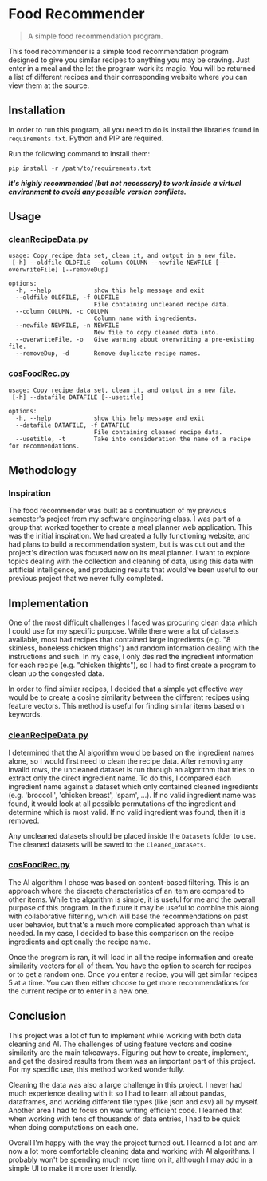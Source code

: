 # Food Recommender
> A simple food recommendation program.

This food recommender is a simple food recommendation program designed
to give you similar recipes to anything you may be craving. Just enter
in a meal and the let the program work its magic. You will be returned
a list of different recipes and their corresponding website where you
can view them at the source.

## Installation
In order to run this program, all you need to do is install the libraries
found in `requirements.txt`.
Python and PIP are required.

Run the following command to install them:

```
pip install -r /path/to/requirements.txt
```

***It's highly recommended (but not necessary) to work inside a virtual 
environment to avoid any possible version conflicts.***

## Usage
### [cleanRecipeData.py](Food_Recommender/blob/master/cleanRecipeData.py)
```
usage: Copy recipe data set, clean it, and output in a new file.
 [-h] --oldfile OLDFILE --column COLUMN --newfile NEWFILE [--overwriteFile] [--removeDup]

options:
  -h, --help            show this help message and exit
  --oldfile OLDFILE, -f OLDFILE
                        File containing uncleaned recipe data.
  --column COLUMN, -c COLUMN
                        Column name with ingredients.
  --newfile NEWFILE, -n NEWFILE
                        New file to copy cleaned data into.
  --overwriteFile, -o   Give warning about overwriting a pre-existing file.
  --removeDup, -d       Remove duplicate recipe names.
```

### [cosFoodRec.py](Food_Recommender/blob/master/cosFoodRec.py)
```
usage: Copy recipe data set, clean it, and output in a new file.
 [-h] --datafile DATAFILE [--usetitle]

options:
  -h, --help            show this help message and exit
  --datafile DATAFILE, -f DATAFILE
                        File containing cleaned recipe data.
  --usetitle, -t        Take into consideration the name of a recipe for recommendations.
```


## Methodology
### Inspiration
The food recommender was built as a continuation of my previous semester's
project from my software engineering class. I was part of a group that 
worked together to create a meal planner web application. This was the
initial inspiration. We had created a fully functioning website, and had 
plans to build a recommendation system, but is was cut out and the project's
direction was focused now on its meal planner. I want to explore topics dealing 
with the collection and cleaning of data, using this data with artificial 
intelligence, and producing results that would've been useful to our previous 
project that we never fully completed. 

## Implementation
One of the most difficult challenges I faced was procuring clean data which I
could use for my specific purpose. While there were a lot of datasets available, 
most had recipes that contained large ingredients (e.g. "8 skinless, boneless 
chicken thighs") and random information dealing with the instructions and such. 
In my case, I only desired the ingredient information for each recipe (e.g. 
"chicken thights"), so I had to first create a program to clean up the congested 
data.

In order to find similar recipes, I decided that a simple yet effective way would 
be to create a cosine similarity between the different recipes using feature
vectors. This method is useful for finding similar items based on keywords. 

### [cleanRecipeData.py](Food_Recommender/blob/master/cleanRecipeData.py)
I determined that the AI algorithm would be based on the ingredient names alone, 
so I would first need to clean the recipe data. After removing any invalid rows, 
the uncleaned dataset is run through an algorithm that tries to extract only the 
direct ingredient name. To do this, I compared each ingredient name against a dataset
which only contained cleaned ingredients (e.g. 'broccoli', 'chicken breast', 'spam', 
...). If no valid ingredient name was found, it would look at all possible
permutations of the ingredient and determine which is most valid. If no valid
ingredient was found, then it is removed.

Any uncleaned datasets should be placed inside the `Datasets` folder to use. The 
cleaned datasets will be saved to the `Cleaned_Datasets`.

### [cosFoodRec.py](Food_Recommender/blob/master/cosFoodRec.py)
The AI algorithm I chose was based on content-based filtering. This is an approach
where the discrete characteristics of an item are compared to other items. While 
the algorithm is simple, it is useful for me and the overall purpose of this 
program. In the future it may be useful to combine this along with collaborative
filtering, which will base the recommendations on past user behavior, but that's 
a much more complicated approach than what is needed. In my case, I decided to base 
this comparison on the recipe ingredients and optionally the recipe name. 

Once the program is ran, it will load in all the recipe information and create
similarity vectors for all of them. You have the option to search for recipes or
to get a random one. Once you enter a recipe, you will get similar recipes 5
at a time. You can then either choose to get more recommendations for the
current recipe or to enter in a new one. 

## Conclusion
This project was a lot of fun to implement while working with both data cleaning
and AI. The challenges of using feature vectors and cosine similarity are the main 
takeaways. Figuring out how to create, implement, and get the desired results from 
them was an important part of this project. For my specific use, this method worked 
wonderfully. 

Cleaning the data was also a large challenge in this project. I never had much 
experience dealing with it so I had to learn all about pandas, dataframes, and 
working different file types (like json and csv) all by myself. Another area I had
to focus on was writing efficient code. I learned that when working with tens of
thousands of data entries, I had to be quick when doing computations on each one. 

Overall I'm happy with the way the project turned out. I learned a lot and am now a
lot more comfortable cleaning data and working with AI algorithms. I probably won't 
be spending much more time on it, although I may add in a simple UI to make it more user
friendly. 